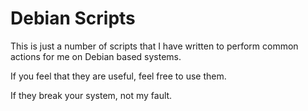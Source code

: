 # Debian Scripts
This is just a number of scripts that I have written to perform common actions for me on Debian based systems.

If you feel that they are useful, feel free to use them.

If they break your system, not my fault.
